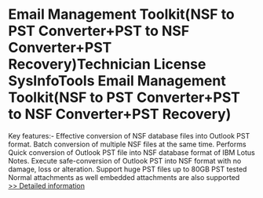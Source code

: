# Email Management Toolkit(NSF to PST Converter+PST to NSF Converter+PST Recovery)Technician License<br />SysInfoTools Email Management Toolkit(NSF to PST Converter+PST to NSF Converter+PST Recovery)
Key features:-
Effective conversion of NSF database files into Outlook PST format.
Batch conversion of multiple NSF files at the same time.
Performs Quick conversion of Outlook PST file into NSF database format of IBM Lotus Notes.
Execute safe-conversion of Outlook PST into NSF format with no damage, loss or alteration.
Support huge PST files up to 80GB PST tested
Normal attachments as well embedded attachments are also supported<br />[>> Detailed information](https://secure.shareit.com/shareit/product.html?productid=300732119&affiliateid=200057808)